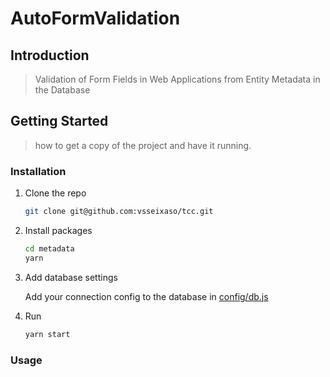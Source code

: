 # AutoFormValidation

## Introduction 
> Validation of Form Fields in Web Applications from Entity Metadata in the Database

## Getting Started
> how to get a copy of the project and have it running.

### Installation
1.  Clone the repo
    ```sh
    git clone git@github.com:vsseixaso/tcc.git
    ```

2. Install packages
    ```sh
    cd metadata
    yarn
    ```

3. Add database settings

    Add your connection config to the database in [config/db.js](https://github.com/vsseixaso/tcc/blob/main/metadata/src/config/db.js)

4. Run
    ```sh
    yarn start
    ```

### Usage
